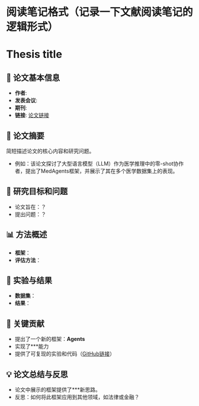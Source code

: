 # 阅读笔记格式（记录一下文献阅读笔记的逻辑形式）
# Thesis title
## 📖 论文基本信息
- **作者**:
- **发表会议**:
- **期刊**:
- **链接**: [论文链接]()
## 📝 论文摘要
简短描述论文的核心内容和研究问题。
- 例如：该论文探讨了大型语言模型（LLM）作为医学推理中的零-shot协作者，提出了MedAgents框架，并展示了其在多个医学数据集上的表现。
## 🧠 研究目标和问题
- 论文旨在：？
- 提出问题：？
## 📊 方法概述
- **框架**：
- **评估方法**：  
## 🔬 实验与结果
- **数据集**：
- **结果**：  
## 🧩 关键贡献
- 提出了一个新的框架：**Agents**
- 实现了***能力
- 提供了可复现的实验和代码（[GitHub链接]()）
## 💡 论文总结与反思
- 论文中展示的框架提供了***新思路。
- 反思：如何将此框架应用到其他领域，如法律或金融？
